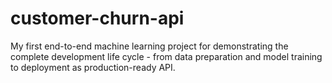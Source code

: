 # customer-churn-api
My first end-to-end machine learning project for demonstrating the complete development life cycle - from data preparation and model training to deployment as production-ready API.

